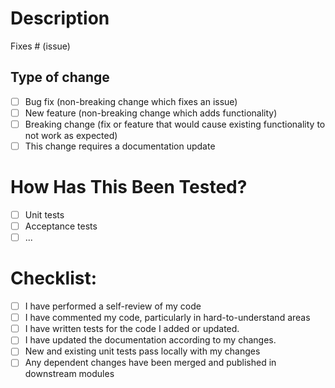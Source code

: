 # Description

<!-- If PR doesn't fully resolve the issue, replace 'Fixes' below with 'Related to'. -->
<!-- If there is no issue being resolved, open one before creating this pull request. -->
Fixes # (issue)

<!-- Please include a summary of the changes and the related issue. Please also include relevant motivation and context. -->
<!-- List any dependencies that are required for this change. -->

## Type of change

<!-- Check options that are relevant. -->

- [ ] Bug fix (non-breaking change which fixes an issue)
- [ ] New feature (non-breaking change which adds functionality)
- [ ] Breaking change (fix or feature that would cause existing functionality to not work as expected)
- [ ] This change requires a documentation update

# How Has This Been Tested?

<!-- Describe the tests that you ran to verify your changes. Provide instructions so we can reproduce. Please also list any relevant details for your test configuration -->

- [ ] Unit tests
- [ ] Acceptance tests
- [ ] ...

# Checklist:

- [ ] I have performed a self-review of my code
- [ ] I have commented my code, particularly in hard-to-understand areas
- [ ] I have written tests for the code I added or updated.
- [ ] I have updated the documentation according to my changes.
- [ ] New and existing unit tests pass locally with my changes
- [ ] Any dependent changes have been merged and published in downstream modules
